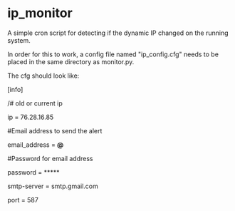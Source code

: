 # ip_monitor
A simple cron script for detecting if the dynamic IP changed on the running system.

In order for this to work, a config file named "ip_config.cfg" needs to be placed in the same directory as monitor.py.

The cfg should look like:

[info]

/# old or current ip

ip = 76.28.16.85

\#Email address to send the alert

email_address = ****@****

\#Password for email address

password = ***** 

smtp-server = smtp.gmail.com

port = 587
